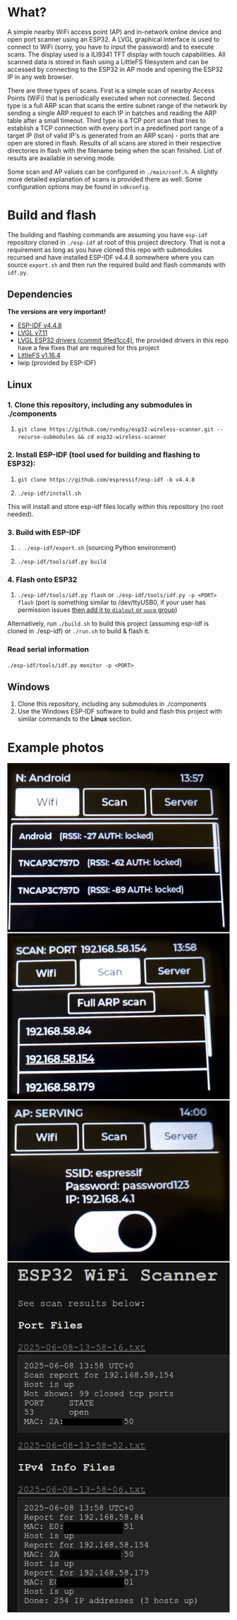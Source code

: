 # What?

A simple nearby WiFi access point (AP) and in-network online device and open port scanner using an ESP32. A LVGL graphical interface is used to connect to WiFi (sorry, you have to input the password) and to execute scans. The display used is a ILI9341 TFT display with touch capabilities. All scanned data is stored in flash using a LittleFS filesystem and can be accessed by connecting to the ESP32 in AP mode and opening the ESP32 IP in any web browser.

There are three types of scans. First is a simple scan of nearby Access Points (WiFi) that is periodically executed when not connected. Second type is a full ARP scan that scans the entire subnet range of the network by sending a single ARP request to each IP in batches and reading the ARP table after a small timeout. Third type is a TCP port scan that tries to establish a TCP connection with every port in a predefined port range of a target IP (list of valid IP's is generated from an ARP scan) - ports that are open are stored in flash. Results of all scans are stored in their respective directories in flash with the filename being when the scan finished. List of results are available in serving mode.

Some scan and AP values can be configured in `./main/conf.h`. A slightly more detailed explanation of scans is provided there as well. Some configuration options may be found in `sdkconfig`.

# Build and flash

The building and flashing commands are assuming you have `esp-idf` repository cloned in `./esp-idf` at root of this project directory. That is not a requirement as long as you have cloned this repo with submodules recursed and have installed ESP-IDF v4.4.8 somewhere where you can source `export.sh` and then run the required build and flash commands with `idf.py`.

## Dependencies

**The versions are very important!**

- [ESP-IDF v4.4.8](https://github.com/espressif/esp-idf/releases/tag/v4.4.8)
- [LVGL v7.11](https://github.com/lvgl/lvgl/releases/tag/v7.11.0)
- [LVGL ESP32 drivers (commit 9fed1cc4)](https://github.com/lvgl/lvgl_esp32_drivers/commit/9fed1cc47b5a45fec6bae08b55d2147d3b50260c), the provided drivers in this repo have a few fixes that are required for this project
- [LittleFS v1.16.4](https://components.espressif.com/components/joltwallet/littlefs/versions/1.16.4?language=en)
- lwip (provided by ESP-IDF)

## Linux

### 1. Clone this repository, including any submodules in ./components

1. `git clone https://github.com/rvndsy/esp32-wireless-scanner.git --recurse-submodules && cd esp32-wireless-scanner`

### 2. Install ESP-IDF (tool used for building and flashing to ESP32):

1. `git clone https://github.com/espressif/esp-idf -b v4.4.8`

2. `./esp-idf/install.sh`

This will install and store esp-idf files locally within this repository (no root needed).

### 3. Build with ESP-IDF

1. `. ./esp-idf/export.sh` (sourcing Python environment)

2. `./esp-idf/tools/idf.py build`

### 4. Flash onto ESP32

1. `./esp-idf/tools/idf.py flash` or `./esp-idf/tools/idf.py -p <PORT> flash` (port is something similar to /dev/ttyUSB0, if your user has permission issues [then add it to `dialout` or `uucp` group](https://support.arduino.cc/hc/en-us/articles/360016495679-Fix-port-access-on-Linux))

Alternatively, run `./build.sh` to build this project (assuming esp-idf is cloned in ./esp-idf) or `./run.sh` to build & flash it.

### Read serial information

`./esp-idf/tools/idf.py monitor -p <PORT>`

## Windows

1. Clone this repository, including any submodules in ./components
2. Use the Windows ESP-IDF software to build and flash this project with similar commands to the **Linux** section.

# Example photos

![Wifi/AP listing tab on ILI9341](./examples/wifi-tab.png)
![Scan tab on ILI9341](./examples/scan-tab.png)
![HTTP server tab on ILI9341](./examples/server-tab.png)
![Webpage for reading results](./examples/webpage.png)
